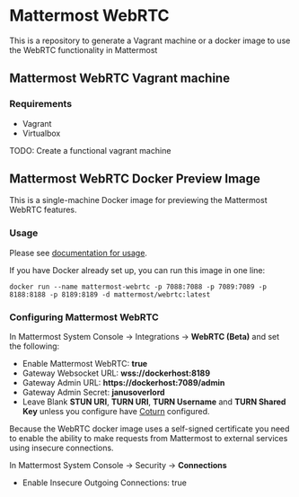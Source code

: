 # Mattermost WebRTC

This is a repository to generate a Vagrant machine or a docker image to use the WebRTC functionality in Mattermost


## Mattermost WebRTC Vagrant machine

### Requirements
- Vagrant
- Virtualbox

TODO: Create a functional vagrant machine

## Mattermost WebRTC Docker Preview Image

This is a single-machine Docker image for previewing the Mattermost WebRTC features.

### Usage

Please see [documentation for usage](https://docs.mattermost.com/deployment/webrtc.html). 

If you have Docker already set up, you can run this image in one line: 

```
docker run --name mattermost-webrtc -p 7088:7088 -p 7089:7089 -p 8188:8188 -p 8189:8189 -d mattermost/webrtc:latest
```

### Configuring Mattermost WebRTC

In Mattermost System Console -> Integrations -> **WebRTC (Beta)** and set the following:

- Enable Mattermost WebRTC: **true**
- Gateway Websocket URL: **wss://dockerhost:8189**
- Gateway Admin URL: **https://dockerhost:7089/admin**
- Gateway Admin Secret: **janusoverlord**
- Leave Blank **STUN URI**, **TURN URI**, **TURN Username** and **TURN Shared Key** unless you configure have [Coturn](https://github.com/coturn/coturn/wiki) configured.

Because the WebRTC docker image uses a self-signed certificate you need to enable the ability to make
requests from Mattermost to external services using insecure connections.

In Mattermost System Console -> Security -> **Connections**
- Enable Insecure Outgoing Connections: true